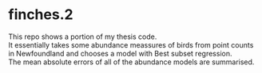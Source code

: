 # finches.2
This repo shows a portion of my thesis code.  
It essentially takes some abundance meassures of birds from point counts in Newfoundland and chooses a model with Best subset regression.  
The mean absolute errors of all of the abundance models are summarised.
